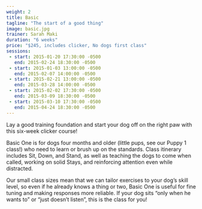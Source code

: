 ```yaml
---
weight: 2
title: Basic
tagline: "The start of a good thing"
image: basic.jpg
trainer: Sarah Maki
duration: "6 weeks"
price: "$245, includes clicker, No dogs first class"
sessions:
 - start: 2015-01-20 17:30:00 -0500
   end: 2015-02-24 18:30:00 -0500
 - start: 2015-01-03 13:00:00 -0500
   end: 2015-02-07 14:00:00 -0500
 - start: 2015-02-21 13:00:00 -0500
   end: 2015-03-28 14:00:00 -0500
 - start: 2015-02-02 17:30:00 -0500
   end: 2015-03-09 18:30:00 -0500
 - start: 2015-03-10 17:30:00 -0500
   end: 2015-04-24 18:30:00 -0500
---
```


Lay a good training foundation and start your dog off on the right paw with this six-week clicker course! 

Basic One is for dogs four months and older (little pups, see our Puppy 1 class!) who need to learn or brush up on the standards. Class itinerary includes Sit, Down, and Stand, as well as teaching the dogs to come when called, working on solid Stays, and reinforcing attention even while distracted. 
 
Our small class sizes mean that we can tailor exercises to your dog’s skill level, so even if he already knows a thing or two, Basic One is useful for fine tuning and making responses more reliable. If your dog sits “only when he wants to” or “just doesn’t listen”, this is the class for you! 
